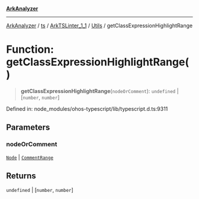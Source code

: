[**ArkAnalyzer**](../../../../../../../../README.md)

***

[ArkAnalyzer](../../../../../../../../globals.md) / [ts](../../../../../README.md) / [ArkTSLinter\_1\_1](../../../README.md) / [Utils](../README.md) / getClassExpressionHighlightRange

# Function: getClassExpressionHighlightRange()

> **getClassExpressionHighlightRange**(`nodeOrComment`): `undefined` \| \[`number`, `number`\]

Defined in: node\_modules/ohos-typescript/lib/typescript.d.ts:9311

## Parameters

### nodeOrComment

[`Node`](../../../../../interfaces/Node.md) | [`CommentRange`](../../../../../interfaces/CommentRange.md)

## Returns

`undefined` \| \[`number`, `number`\]
